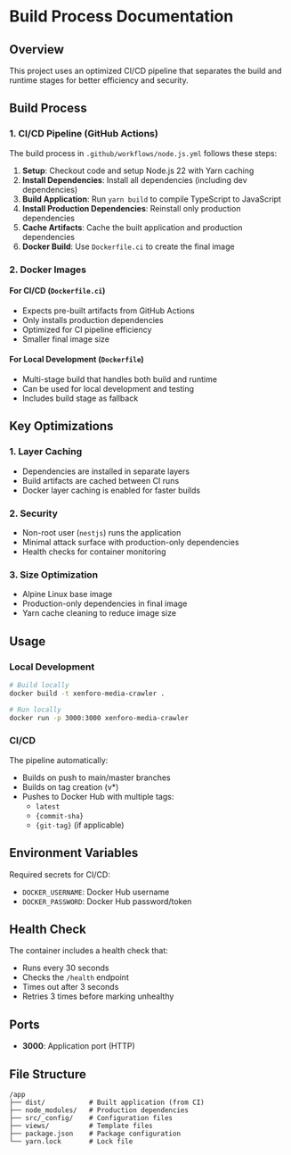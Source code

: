 # Build Process Documentation

## Overview

This project uses an optimized CI/CD pipeline that separates the build and runtime stages for better efficiency and security.

## Build Process

### 1. CI/CD Pipeline (GitHub Actions)

The build process in `.github/workflows/node.js.yml` follows these steps:

1. **Setup**: Checkout code and setup Node.js 22 with Yarn caching
2. **Install Dependencies**: Install all dependencies (including dev dependencies)
3. **Build Application**: Run `yarn build` to compile TypeScript to JavaScript
4. **Install Production Dependencies**: Reinstall only production dependencies
5. **Cache Artifacts**: Cache the built application and production dependencies
6. **Docker Build**: Use `Dockerfile.ci` to create the final image

### 2. Docker Images

#### For CI/CD (`Dockerfile.ci`)
- Expects pre-built artifacts from GitHub Actions
- Only installs production dependencies
- Optimized for CI pipeline efficiency
- Smaller final image size

#### For Local Development (`Dockerfile`)
- Multi-stage build that handles both build and runtime
- Can be used for local development and testing
- Includes build stage as fallback

## Key Optimizations

### 1. Layer Caching
- Dependencies are installed in separate layers
- Build artifacts are cached between CI runs
- Docker layer caching is enabled for faster builds

### 2. Security
- Non-root user (`nestjs`) runs the application
- Minimal attack surface with production-only dependencies
- Health checks for container monitoring

### 3. Size Optimization
- Alpine Linux base image
- Production-only dependencies in final image
- Yarn cache cleaning to reduce image size

## Usage

### Local Development
```bash
# Build locally
docker build -t xenforo-media-crawler .

# Run locally
docker run -p 3000:3000 xenforo-media-crawler
```

### CI/CD
The pipeline automatically:
- Builds on push to main/master branches
- Builds on tag creation (v*)
- Pushes to Docker Hub with multiple tags:
  - `latest`
  - `{commit-sha}`
  - `{git-tag}` (if applicable)

## Environment Variables

Required secrets for CI/CD:
- `DOCKER_USERNAME`: Docker Hub username
- `DOCKER_PASSWORD`: Docker Hub password/token

## Health Check

The container includes a health check that:
- Runs every 30 seconds
- Checks the `/health` endpoint
- Times out after 3 seconds
- Retries 3 times before marking unhealthy

## Ports

- **3000**: Application port (HTTP)

## File Structure

```
/app
├── dist/           # Built application (from CI)
├── node_modules/   # Production dependencies
├── src/_config/    # Configuration files
├── views/          # Template files
├── package.json    # Package configuration
└── yarn.lock       # Lock file
``` 